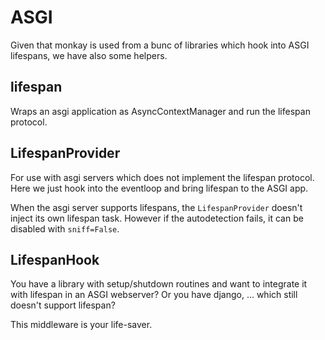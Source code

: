 # ASGI

Given that monkay is used from a bunc of libraries which hook into ASGI lifespans,
we have also some helpers.

## lifespan

Wraps an asgi application as AsyncContextManager and run the lifespan protocol.

## LifespanProvider

For use with asgi servers which does not implement the lifespan protocol. Here we just hook into the eventloop and bring lifespan to the ASGI app.

When the asgi server supports lifespans, the `LifespanProvider` doesn't inject its own lifespan task. However if the autodetection fails,
it can be disabled with `sniff=False`.

## LifespanHook

You have a library with setup/shutdown routines and want to integrate it with lifespan in an ASGI webserver?
Or you have django, ... which still doesn't support lifespan?

This middleware is your life-saver.
